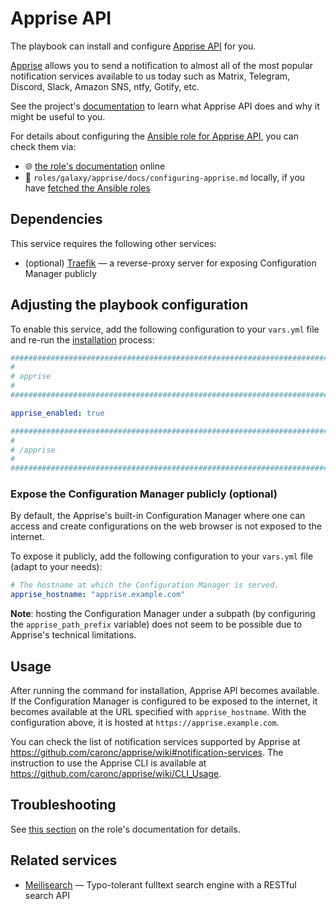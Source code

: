 <!--
SPDX-FileCopyrightText: 2020 - 2024 MDAD project contributors
SPDX-FileCopyrightText: 2020 - 2024 Slavi Pantaleev
SPDX-FileCopyrightText: 2020 Aaron Raimist
SPDX-FileCopyrightText: 2020 Chris van Dijk
SPDX-FileCopyrightText: 2020 Dominik Zajac
SPDX-FileCopyrightText: 2020 Mickaël Cornière
SPDX-FileCopyrightText: 2022 François Darveau
SPDX-FileCopyrightText: 2022 Julian Foad
SPDX-FileCopyrightText: 2022 Warren Bailey
SPDX-FileCopyrightText: 2023 Antonis Christofides
SPDX-FileCopyrightText: 2023 Felix Stupp
SPDX-FileCopyrightText: 2023 Julian-Samuel Gebühr
SPDX-FileCopyrightText: 2023 Pierre 'McFly' Marty
SPDX-FileCopyrightText: 2024 Tiz
SPDX-FileCopyrightText: 2024 - 2025 Suguru Hirahara

SPDX-License-Identifier: AGPL-3.0-or-later
-->

# Apprise API

The playbook can install and configure [Apprise API](https://github.com/caronc/apprise-api) for you.

[Apprise](https://github.com/caronc/apprise/) allows you to send a notification to almost all of the most popular notification services available to us today such as Matrix, Telegram, Discord, Slack, Amazon SNS, ntfy, Gotify, etc.

See the project's [documentation](https://github.com/caronc/apprise-api/blob/master/README.md) to learn what Apprise API does and why it might be useful to you.

For details about configuring the [Ansible role for Apprise API](https://codeberg.org/acioustick/ansible-role-apprise), you can check them via:
- 🌐 [the role's documentation](https://codeberg.org/acioustick/ansible-role-apprise/src/branch/master/docs/configuring-apprise.md) online
- 📁 `roles/galaxy/apprise/docs/configuring-apprise.md` locally, if you have [fetched the Ansible roles](../installing.md)

## Dependencies

This service requires the following other services:

- (optional) [Traefik](traefik.md) — a reverse-proxy server for exposing Configuration Manager publicly

## Adjusting the playbook configuration

To enable this service, add the following configuration to your `vars.yml` file and re-run the [installation](../installing.md) process:

```yaml
########################################################################
#                                                                      #
# apprise                                                              #
#                                                                      #
########################################################################

apprise_enabled: true

########################################################################
#                                                                      #
# /apprise                                                             #
#                                                                      #
########################################################################
```

### Expose the Configuration Manager publicly (optional)

By default, the Apprise's built-in Configuration Manager where one can access and create configurations on the web browser is not exposed to the internet.

To expose it publicly, add the following configuration to your `vars.yml` file (adapt to your needs):

```yaml
# The hostname at which the Configuration Manager is served.
apprise_hostname: "apprise.example.com"
```

**Note**: hosting the Configuration Manager under a subpath (by configuring the `apprise_path_prefix` variable) does not seem to be possible due to Apprise's technical limitations.

## Usage

After running the command for installation, Apprise API becomes available. If the Configuration Manager is configured to be exposed to the internet, it becomes available at the URL specified with `apprise_hostname`. With the configuration above, it is hosted at `https://apprise.example.com`.

You can check the list of notification services supported by Apprise at <https://github.com/caronc/apprise/wiki#notification-services>. The instruction to use the Apprise CLI is available at <https://github.com/caronc/apprise/wiki/CLI_Usage>.

## Troubleshooting

See [this section](https://codeberg.org/acioustick/ansible-role-apprise/src/branch/master/docs/configuring-apprise.md#troubleshooting) on the role's documentation for details.

## Related services

- [Meilisearch](meilisearch.md) — Typo-tolerant fulltext search engine with a RESTful search API
